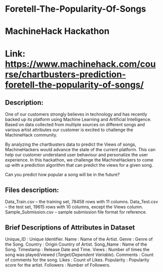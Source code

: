 # Foretell-The-Popularity-Of-Songs

# MachineHack Hackathon
# Link: https://www.machinehack.com/course/chartbusters-prediction-foretell-the-popularity-of-songs/

## Description:
One of our customers strongly believes in technology and has recently backed up its platform using Machine Learning and Artificial Intelligence. Based on data collected from multiple sources on different songs and various artist attributes our customer is excited to challenge the MachineHack community.

By analyzing the chartbusters data to predict the Views of songs, MachineHackers would advance the state of the current platform. This can help our customer understand user behaviour and personalize the user experience. 
In this hackathon, we challenge the MachineHackers to come up with a prediction algorithm that can predict the views for a given song.

Can you predict how popular a song will be in the future?

## Files description:
Data_Train.csv – the training set, 78458 rows with 11 columns.
Data_Test.csv – the test set, 19615 rows with 10 columns, except the Views column.
Sample_Submission.csv – sample submission file format for reference.

## Brief Descriptions of Attributes in Dataset
Unique_ID : Unique Identifier.
Name : Name of the Artist.
Genre : Genre of the Song.
Country : Origin Country of Artist.
Song_Name : Name of the Song.
Timestamp : Release Date and Time.
Views : Number of times the song was played/viewed (*Target/Dependent Variable*).
Comments : Count of comments for the song.
Likes : Count of Likes.
Popularity : Popularity score for the artist.
Followers : Number of Followers.
